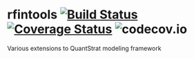 rfintools [![Build Status](https://travis-ci.org/cloudcello/rfintools.svg?branch=master)](https://travis-ci.org/cloudcello/rfintools) [![Coverage Status](https://codecov.io/github/cloudcello/rfintools/coverage.svg?branch=master)](https://codecov.io/github/cloudcello/rfintools) ![codecov.io](https://codecov.io/github/cloudcello/rfintools/branch.svg?branch=master)
============

Various extensions to QuantStrat modeling framework

